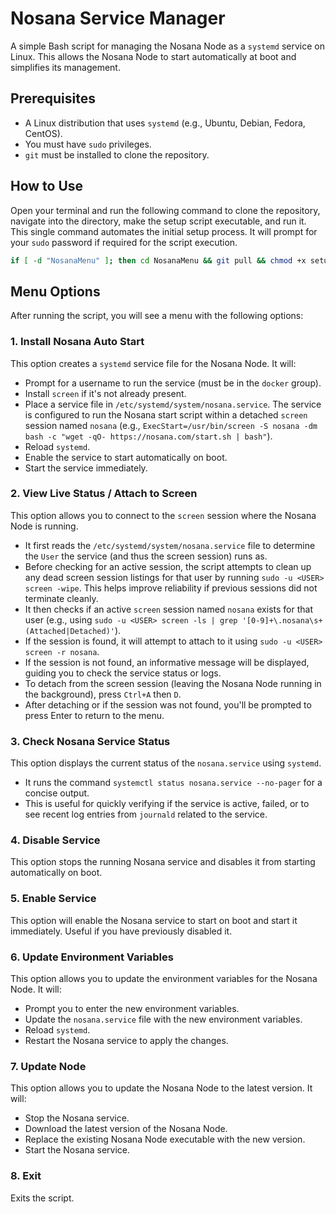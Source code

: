 # Nosana Service Manager

A simple Bash script for managing the Nosana Node as a `systemd` service on Linux. This allows the Nosana Node to start automatically at boot and simplifies its management.

## Prerequisites

*   A Linux distribution that uses `systemd` (e.g., Ubuntu, Debian, Fedora, CentOS).
*   You must have `sudo` privileges.
*   `git` must be installed to clone the repository.

## How to Use

Open your terminal and run the following command to clone the repository, navigate into the directory, make the setup script executable, and run it. This single command automates the initial setup process. It will prompt for your `sudo` password if required for the script execution.

```bash
if [ -d "NosanaMenu" ]; then cd NosanaMenu && git pull && chmod +x setup.sh && ./setup.sh; else git clone https://github.com/Pukerud/NosanaMenu.git && cd NosanaMenu && chmod +x setup.sh && ./setup.sh; fi
```

## Menu Options

After running the script, you will see a menu with the following options:

### 1. Install Nosana Auto Start
This option creates a `systemd` service file for the Nosana Node. It will:
*   Prompt for a username to run the service (must be in the `docker` group).
*   Install `screen` if it's not already present.
*   Place a service file in `/etc/systemd/system/nosana.service`. The service is configured to run the Nosana start script within a detached `screen` session named `nosana` (e.g., `ExecStart=/usr/bin/screen -S nosana -dm bash -c "wget -qO- https://nosana.com/start.sh | bash"`).
*   Reload `systemd`.
*   Enable the service to start automatically on boot.
*   Start the service immediately.

### 2. View Live Status / Attach to Screen
This option allows you to connect to the `screen` session where the Nosana Node is running.
*   It first reads the `/etc/systemd/system/nosana.service` file to determine the `User` the service (and thus the screen session) runs as.
*   Before checking for an active session, the script attempts to clean up any dead screen session listings for that user by running `sudo -u <USER> screen -wipe`. This helps improve reliability if previous sessions did not terminate cleanly.
*   It then checks if an active `screen` session named `nosana` exists for that user (e.g., using `sudo -u <USER> screen -ls | grep '[0-9]+\.nosana\s+(Attached|Detached)'`).
*   If the session is found, it will attempt to attach to it using `sudo -u <USER> screen -r nosana`.
*   If the session is not found, an informative message will be displayed, guiding you to check the service status or logs.
*   To detach from the screen session (leaving the Nosana Node running in the background), press `Ctrl+A` then `D`.
*   After detaching or if the session was not found, you'll be prompted to press Enter to return to the menu.

### 3. Check Nosana Service Status
This option displays the current status of the `nosana.service` using `systemd`.
*   It runs the command `systemctl status nosana.service --no-pager` for a concise output.
*   This is useful for quickly verifying if the service is active, failed, or to see recent log entries from `journald` related to the service.

### 4. Disable Service
This option stops the running Nosana service and disables it from starting automatically on boot.

### 5. Enable Service
This option will enable the Nosana service to start on boot and start it immediately. Useful if you have previously disabled it.

### 6. Update Environment Variables
This option allows you to update the environment variables for the Nosana Node. It will:
*   Prompt you to enter the new environment variables.
*   Update the `nosana.service` file with the new environment variables.
*   Reload `systemd`.
*   Restart the Nosana service to apply the changes.

### 7. Update Node
This option allows you to update the Nosana Node to the latest version. It will:
*   Stop the Nosana service.
*   Download the latest version of the Nosana Node.
*   Replace the existing Nosana Node executable with the new version.
*   Start the Nosana service.

### 8. Exit
Exits the script.
